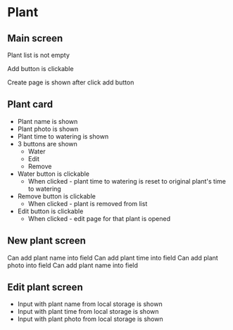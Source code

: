 # Plant

## Main screen
Plant list is not empty

Add button is clickable

Create page is shown after click add button

## Plant card

- Plant name is shown
- Plant photo is shown
- Plant time to watering is shown
- 3 buttons are shown
    - Water
    - Edit
    - Remove
- Water button is clickable
  - When clicked - plant time to watering is reset to original plant's time to watering
- Remove button is clickable
  - When clicked - plant is removed from list
- Edit button is clickable
  - When clicked - edit page for that plant is opened

## New plant screen
Can add plant name into field
Can add plant time into field
Can add plant photo into field
Can add plant name into field


## Edit plant screen
- Input with plant name from local storage is shown
- Input with plant time from local storage is shown
- Input with plant photo from local storage is shown
